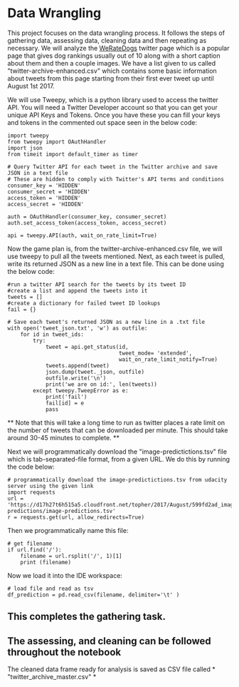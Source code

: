 # Data Wrangling
This project focuses on the data wrangling process. It follows the steps of gathering data, assessing data, cleaning data and then repeating as necessary.
We will analyze the [WeRateDogs](https://twitter.com/dog_rates?s=20twitter) twitter page which is a popular page that gives dog rankings usually out of 10 along with a short caption about them and then a couple images. We have a list given to us called "twitter-archive-enhanced.csv" which contains some basic information about tweets from this page starting from their first ever tweet up until August 1st 2017.

We will use Tweepy, which is a python library used to access the twitter API.
You will need a Twitter Developer account so that you can get your unique API Keys and Tokens. Once you have these you can fill your keys and tokens in the commented out space seen in the below code:

    import tweepy
    from tweepy import OAuthHandler
    import json
    from timeit import default_timer as timer

    # Query Twitter API for each tweet in the Twitter archive and save JSON in a text file
    # These are hidden to comply with Twitter's API terms and conditions
    consumer_key = 'HIDDEN'
    consumer_secret = 'HIDDEN'
    access_token = 'HIDDEN'
    access_secret = 'HIDDEN'

    auth = OAuthHandler(consumer_key, consumer_secret)
    auth.set_access_token(access_token, access_secret)

    api = tweepy.API(auth, wait_on_rate_limit=True)

Now the game plan is, from the twitter-archive-enhanced.csv file, we will use tweepy to pull all the tweets mentioned. Next, as each tweet is pulled, write its returned JSON as a new line in a text file. This can be done using the below code:

    #run a twitter API search for the tweets by its tweet ID
    #create a list and append the tweets into it
    tweets = []
    #create a dictionary for failed tweet ID lookups
    fail = {}

    # Save each tweet's returned JSON as a new line in a .txt file
    with open('tweet_json.txt', 'w') as outfile:
        for id in tweet_ids:
            try:
                tweet = api.get_status(id,
                                       tweet_mode= 'extended',
                                       wait_on_rate_limit_notify=True)
                tweets.append(tweet)
                json.dump(tweet._json, outfile)
                outfile.write('\n')
                print('we are on id:', len(tweets))
            except tweepy.TweepError as e:
                print('fail')
                fail[id] = e
                pass
** Note that this will take a long time to run as twitter places a rate limit on the number of tweets that can be downloaded per minute. This should take around 30-45 minutes to complete. **

Next we will programmatically download the "image-predictictions.tsv" file which is tab-separated-file format, from a given URL. We do this by running the code below:

    # programmatically download the image-predictictions.tsv from udacity server using the given link
    import requests
    url = 'https://d17h27t6h515a5.cloudfront.net/topher/2017/August/599fd2ad_image-predictions/image-predictions.tsv'
    r = requests.get(url, allow_redirects=True)

Then we programmatically name this file:

    # get filename
    if url.find('/'):
        filename = url.rsplit('/', 1)[1]
        print (filename)

Now we load it into the IDE workspace:

    # load file and read as tsv
    df_prediction = pd.read_csv(filename, delimiter='\t' )

## This completes the gathering task.
## The assessing, and cleaning can be followed throughout the notebook
The cleaned data frame ready for analysis is saved as CSV file called * "twitter_archive_master.csv" *
